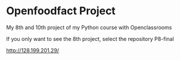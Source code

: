 # Openfoodfact Project

My 8th and 10th project of my Python course with Openclassrooms

If you only want to see the 8th project, select the repository P8-final


http://128.199.201.29/
